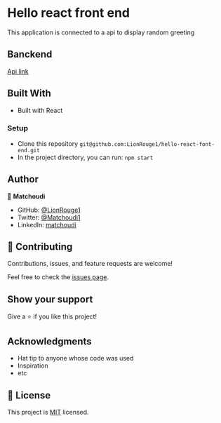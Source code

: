 # Hello react front end
This application is connected to a api to display random greeting 
## Banckend
[Api link](https://github.com/LionRouge1/hello-react-font-end/tree/font-end)
## Built With

- Built with React

### Setup
- Clone this repository `git@github.com:LionRouge1/hello-react-font-end.git`
- In the project directory, you can run: `npm start`

## Author

👤 **Matchoudi**

- GitHub: [@LionRouge1](https://github.com/LionRouge1)
- Twitter: [@Matchoudi1](https://twitter.com/Matchoudi1)
- LinkedIn: [matchoudi](https://linkedin.com/in/matchoudi)


## 🤝 Contributing

Contributions, issues, and feature requests are welcome!

Feel free to check the [issues page](../../issues/).

## Show your support

Give a ⭐️ if you like this project!

## Acknowledgments

- Hat tip to anyone whose code was used
- Inspiration
- etc

## 📝 License

This project is [MIT](./MIT.md) licensed.